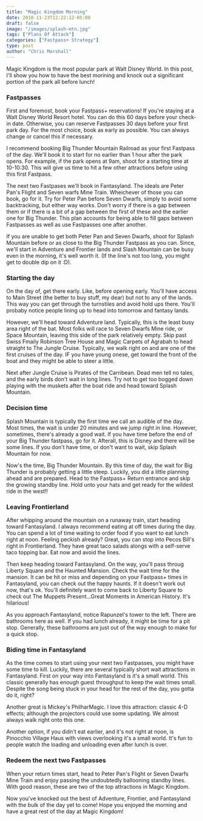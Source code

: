 ```yaml
---
title: "Magic Kingdom Morning"
date: 2018-11-23T12:22:12-05:00
draft: false
image: "/images/splash-mtn.jpg"
tags: ["Plans Of Attack"]
categories: ["Fastpass+ Strategy"]
type: post
author: "Chris Marshall"
---
```


Magic Kingdom is the most popular park at Walt Disney World. In this post,
I'll show you how to have the best morining and knock out a significant portion
of the park all before lunch!

<!-- more -->

### Fastpasses

First and foremost, book your Fastpass+ reservations! If you're staying at a Walt Disney
World Resort hotel. You can do this 60 days before your check-in date. Otherwise, you can
reserve Fastpasses 30 days before your first park day. For the most choice, book as early
as possible. You can always change or cancel this if necessary.

I recommend booking Big Thunder Mountain Railroad as your first Fastpass of the day. We'll
book it to start for no earlier than 1 hour after the park opens. For example, if the park
opens at 9am, shoot for a starting time at 10-10:30. This will give us time to
hit a few other attractions before using this first Fastpass.

The next two Fastpases we'll book in Fantasyland. The ideals are Peter Pan's
Flight and Seven warfs Mine Train. Wheichever of those you can book, go for it.
Try for Peter Pan before Seven Dwarfs, simply to avoid some backtracking, but
either way works. Don't worry if there is a gap between them or if there is a
bit of a gap between the first of these and the earlier one for Big Thunder.
This plan accounts for being able to fill gaps between Fastpasses as well as
use Fastpasses one after another.

If you are unable to get both Peter Pan and Seven Dwarfs, shoot for Splash
Mountain before or as close to the Big Thunder Fastpass as you can. Since,
we'll start in Adventure and Frontier lands and Slash Mountain can be busy
even in the morning, it's well worth it. (If the line's not too long, you
might get to double dip on it :D).

### Starting the day

On the day of, get there early. Like, before opening early. You'll have access to Main Street
(the better to buy stuff, my dear) but not to any of the lands. This way you
can get through the turnstiles and avoid hold ups there. You'll probaby notice
people lining up to head into tomorrow and fantasy lands.

However, we'll head toward Adventure land. Typically, this is the least busy
area right of the bat. Most folks will race to Seven Dwarfs Mine ride, or Space
Mountain, leaving this side of the park relatively empty. Skip past Swiss
Fmaily Robinson Tree House and Magic Carpets of Agrabah to head straight to
The Jungle Cruise. Typically, we walk right on and are one of the first cruises
of the day. IF you have young onese, get toward the front of the boat and they might
be able to steer a little. 

Next after Jungle Cruise is Pirates of the Carribean. Dead men tell no tales, and the
early birds don't wait in long lines. Try not to get too bogged down playing with the
muskets after the boat ride and head toward Splash Mountain.

### Decision time

Splash Mountain is typically the first time we call an audible of the day. Most times,
the wait is under 20 minutes and we jump right in line. However, sometimes, there's already
a good wait. If you have time before the end of your Big Thunder fastpass, go for it.
Afterall, this is Disney and there will be some lines. If you don't have time, or don't want
to wait, skip Splash Mountain for now. 

Now's the time, Big Thunder Mountain. By this time of day, the wait for Big
Thunder is probably getting a little steep. Luckily, you did a little planning
ahead and are prepared. Head to the Fastpass+ Return entrance and skip the
growing standby line. Hold unto your hats and get ready for the wildest ride
in the west!!

### Leaving Frontierland

After whipping around the mountain on a runaway train, start heading toward
Fantasyland. I always recommend eating at off times during the day. You can
spend a lot of time waiting to order food if you want to eat lunch right at
noon. Feeling peckish already? Great, you can stop into Pecos Bill's right
in Frontierland. They have great taco salads alongs with a self-serve taco
topping bar. Eat now and avoid the lines.

Then keep heading toward Fantasyland. On the way, you'll pass throug Liberty
Square and the Haunted Mansion. Check the wait time for the mansion. It can be
hit or miss and depending on your Fastpass+ times in Fantasyland, you can check
out the happy haunts. If it doesn't work out now, that's ok. You'll definitely
want to come back to Liberty Square to check out The Muppets Present...Great
Moments in American History. It's hilarious!

As you approach Fantasyland, notice Rapunzel's tower to the left. There are
bathrooms here as well. If you had lunch already, it might be time for a pit
stop. Generally, these bathrooms are just out of the way enough to make for
a quick stop.

### Biding time in Fantasyland

As the time comes to start using your next two Fastpasses, you might have some
time to kill. Luckily, there are several typically short wait attractions in
Fantasyland. First on your way into Fantasyland is it's a small world. This
classic generally has enough guest throughput to keep the wait times small.
Despite the song being stuck in your head for the rest of the day, you gotta do
it, right?

Another great is Mickey's PhilharMagic. I love this attraction: classic 4-D
effects; although the projectors could use some updating. We almost always walk
right onto this one.

Another option, if you didn't eat earlier, and it's not right at noon, is Pinocchio
Village Haus with views overlooking it's a small world. It's fun to people watch the
loading and unloading even after lunch is over.

### Redeem the next two Fastpasses

When your return times start, head to Peter Pan's Flight or Seven Dwarfs Mine Train and
enjoy passing the undoubtedly ballooning standby lines. With good reason, these are two
of the top attractions in Magic Kingdom.

Now you've knocked out the best of Adventure, Frontier, and Fantasyland with the bulk of
the day yet to come! Hope you enjoyed the morning and have a great rest of the day at
Magic Kingdom!
